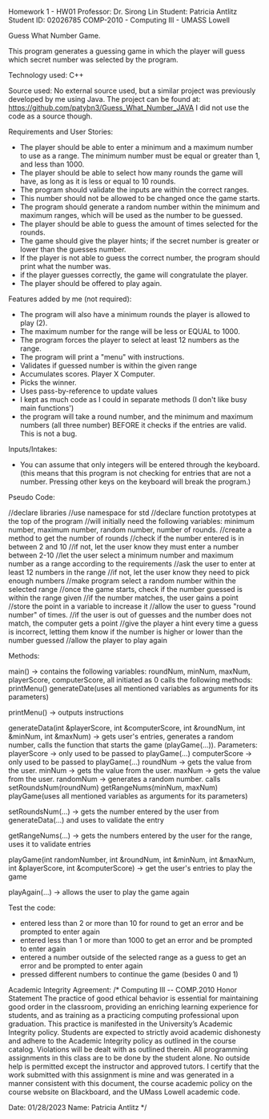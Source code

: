 Homework 1 - HW01
Professor: Dr. Sirong Lin
Student: Patricia Antlitz
Student ID: 02026785
COMP-2010 - Computing III - UMASS Lowell

Guess What Number Game.

This program generates a guessing game in which the player will guess which secret number was selected by the program.

Technology used:
C++

Source used:
No external source used, but a similar project was previously developed by me using Java.
The project can be found at: https://github.com/patybn3/Guess_What_Number_JAVA
I did not use the code as a source though.

Requirements and User Stories:

- The player should be able to enter a minimum and a maximum number to use as a range. The minimum number must be equal or greater than 1, and less than 1000.
- The player should be able to select how many rounds the game will have, as long as it is less or equal to 10 rounds.
- The program should validate the inputs are within the correct ranges.
- This number should not be allowed to be changed once the game starts.
- The program should generate a random number within the minimum and maximum ranges, which will be used as the number to be guessed.
- The player should be able to guess the amount of times selected for the rounds.
- The game should give the player hints; if the secret number is greater or lower than the guesses number.
- If the player is not able to guess the correct number, the program should print what the number was.
- if the player guesses correctly, the game will congratulate the player.
- The player should be offered to play again.

Features added by me (not required):

- The program will also have a minimum rounds the player is allowed to play (2).
- The maximum number for the range will be less or EQUAL to 1000.
- The program forces the player to select at least 12 numbers as the range.
- The program will print a "menu" with instructions.
- Validates if guessed number is within the given range
- Accumulates scores. Player X Computer.
- Picks the winner.
- Uses pass-by-reference to update values
- I kept as much code as I could in separate methods (I don't like busy main functions')
- the program will take a round number, and the minimum and maximum numbers (all three number) BEFORE it checks if the entries are valid. This is not a bug.

Inputs/Intakes:

- You can assume that only integers will be entered through the keyboard.
(this means that this program is not checking for entries that are not a number. Pressing other keys on the keyboard will break the program.)

Pseudo Code:

//declare libraries
//use namespace for std
//declare function prototypes at the top of the program
//will initially need the following variables: minimum number, maximum number, random number, number of rounds.
//create a method to get the number of rounds
//check if the number entered is in between 2 and 10
//if not, let the user know they must enter a number between 2-10
//let the user select a minimum number and maximum number as a range according to the requirements
//ask the user to enter at least 12 numbers in the range
//if not, let the user know they need to pick enough numbers
//make program select a random number within the selected range
//once the game starts, check if the number guessed is within the range given
//if the number matches, the user gains a point
//store the point in a variable to increase it
//allow the user to guess "round number" of times.
//if the user is out of guesses and the number does not match, the computer gets a point
//give the player a hint every time a guess is incorrect, letting them know if the number is higher or lower than the number guessed
//allow the player to play again

Methods:

main() -> contains the following variables:
    roundNum, minNum, maxNum, playerScore, computerScore, all initiated as 0
    calls the following methods:
    printMenu()
    generateDate(uses all mentioned variables as arguments for its parameters)
    
printMenu() -> outputs instructions

generateData(int &playerScore, int &computerScore, int &roundNum, int &minNum, int &maxNum) -> gets user's entries, generates a random number, calls the function that starts the game (playGame(...)). 
    Parameters:
    playerScore -> only used to be passed to playGame(...)
    computerScore -> only used to be passed to playGame(...)
    roundNum -> gets the value from the user.
    minNum -> gets the value from the user.
    maxNum -> gets the value from the user.
    randomNum -> generates a random number.
    calls
    setRoundsNum(roundNum)
    getRangeNums(minNum, maxNum)
    playGame(uses all mentioned variables as arguments for its parameters)
    
setRoundsNum(...) -> gets the number entered by the user from generateData(...) and uses to validate the entry

getRangeNums(...) -> gets the numbers entered by the user for the range, uses it to validate entries

playGame(int randomNumber, int &roundNum, int &minNum, int &maxNum, int &playerScore, int &computerScore) ->
get the user's entries to play the game

playAgain(...) -> allows the user to play the game again


Test the code:
- entered less than 2 or more than 10 for round to get an error and be prompted to enter again
- entered less than 1 or more than 1000 to get an error and be prompted to enter again
- entered a number outside of the selected range as a guess to get an error and be prompted to enter again
- pressed different numbers to continue the game (besides 0 and 1)


Academic Integrity Agreement:
/*
Computing III -- COMP.2010 Honor Statement
The practice of good ethical behavior is essential for maintaining
good order in the classroom, providing an enriching learning
experience for students, and as training as a practicing computing
professional upon graduation. This practice is manifested in the
University’s Academic Integrity policy. Students are expected to
strictly avoid academic dishonesty and adhere to the Academic
Integrity policy as outlined in the course catalog. Violations will
be dealt with as outlined therein.
All programming assignments in this class are to be done by the
student alone. No outside help is permitted except the instructor and
approved tutors.
I certify that the work submitted with this assignment is mine and was
generated in a manner consistent with this document, the course
academic policy on the course website on Blackboard, and the UMass
Lowell academic code.

Date: 01/28/2023
Name: Patricia Antlitz
*/
